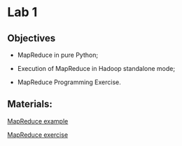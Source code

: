 # Lab 1

## Objectives

+ MapReduce in pure Python;

+ Execution of MapReduce in Hadoop standalone mode;

+ MapReduce Programming Exercise.

## Materials:

[MapReduce example](https://colab.research.google.com/github/smduarte/spbd-2425/blob/main/docs/lab1/SPBD_Labs_mapreduce1.ipynb)

[MapReduce exercise](https://colab.research.google.com/github/smduarte/spbd-2425/blob/main/docs/lab1/SPBD_Labs_mapreduce1_exercise.ipynb)
